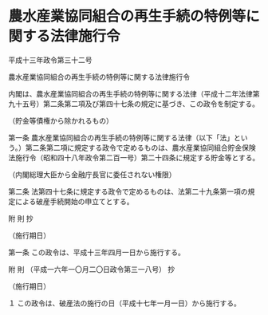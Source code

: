 # 農水産業協同組合の再生手続の特例等に関する法律施行令

平成十三年政令第三十二号

農水産業協同組合の再生手続の特例等に関する法律施行令

内閣は、農水産業協同組合の再生手続の特例等に関する法律（平成十二年法律第九十五号）第二条第二項及び第四十七条の規定に基づき、この政令を制定する。

（貯金等債権から除かれるもの）

第一条 農水産業協同組合の再生手続の特例等に関する法律（以下「法」という。）第二条第二項に規定する政令で定めるものは、農水産業協同組合貯金保険法施行令（昭和四十八年政令第二百一号）第二十四条に規定する貯金等とする。

（内閣総理大臣から金融庁長官に委任されない権限）

第二条 法第四十七条に規定する政令で定めるものは、法第二十九条第一項の規定による破産手続開始の申立てとする。

附 則 抄

（施行期日）

第一条 この政令は、平成十三年四月一日から施行する。

附 則 （平成一六年一〇月二〇日政令第三一八号） 抄

（施行期日）

１ この政令は、破産法の施行の日（平成十七年一月一日）から施行する。
